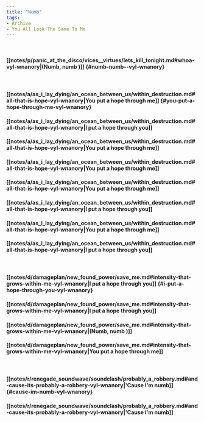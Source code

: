 ```yaml
---
title: "Numb"
tags:
- Archive
- You All Look The Same To Me
---
```

&nbsp;
#### [[notes/p/panic_at_the_disco/vices__virtues/lets_kill_tonight.md#whoa-vyl-wnanory|(Numb, numb )]] {#numb-numb--vyl-wnanory}
&nbsp;
#### [[notes/a/as_i_lay_dying/an_ocean_between_us/within_destruction.md#all-that-is-hope-vyl-wnanory|You put a hope through me]] {#you-put-a-hope-through-me-vyl-wnanory}
#### [[notes/a/as_i_lay_dying/an_ocean_between_us/within_destruction.md#all-that-is-hope-vyl-wnanory|I put a hope through you]]
#### [[notes/a/as_i_lay_dying/an_ocean_between_us/within_destruction.md#all-that-is-hope-vyl-wnanory|You put a hope through me]]
#### [[notes/a/as_i_lay_dying/an_ocean_between_us/within_destruction.md#all-that-is-hope-vyl-wnanory|You put a hope through me]]
#### [[notes/a/as_i_lay_dying/an_ocean_between_us/within_destruction.md#all-that-is-hope-vyl-wnanory|You put a hope through me]]
#### [[notes/a/as_i_lay_dying/an_ocean_between_us/within_destruction.md#all-that-is-hope-vyl-wnanory|I put a hope through you]]
#### [[notes/a/as_i_lay_dying/an_ocean_between_us/within_destruction.md#all-that-is-hope-vyl-wnanory|You put a hope through me]]
#### [[notes/a/as_i_lay_dying/an_ocean_between_us/within_destruction.md#all-that-is-hope-vyl-wnanory|I put a hope through you]]
&nbsp;
#### [[notes/d/damageplan/new_found_power/save_me.md#intensity-that-grows-within-me-vyl-wnanory|I put a hope through you]] {#i-put-a-hope-through-you-vyl-wnanory}
#### [[notes/d/damageplan/new_found_power/save_me.md#intensity-that-grows-within-me-vyl-wnanory|I put a hope through you]]
#### [[notes/d/damageplan/new_found_power/save_me.md#intensity-that-grows-within-me-vyl-wnanory|(Numb, numb )]]
#### [[notes/d/damageplan/new_found_power/save_me.md#intensity-that-grows-within-me-vyl-wnanory|You put a hope through me]]
&nbsp;
#### [[notes/r/renegade_soundwave/soundclash/probably_a_robbery.md#and-cause-its-probably-a-robbery-vyl-wnanory|'Cause I'm numb]] {#cause-im-numb-vyl-wnanory}
#### [[notes/r/renegade_soundwave/soundclash/probably_a_robbery.md#and-cause-its-probably-a-robbery-vyl-wnanory|'Cause I'm numb]]

